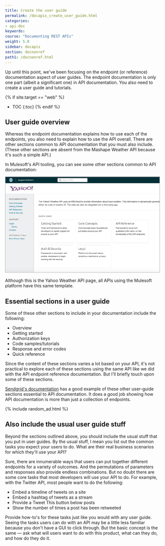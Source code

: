 ```yaml
---
title: Create the user guide
permalink: /docapis_create_user_guide.html
categories:
- api-doc
keywords:
course: "Documenting REST APIs"
weight: 5.0
sidebar: docapis
section: docnonref
path1: /docnonref.html
---
```


Up until this point, we've been focusing on the endpoint (or reference) documentation aspect of user guides. The endpoint documentation is only one part (albeit a significant one) in API documentation. You also need to create a user guide and tutorials.

{% if site.target == "web" %}
* TOC
{:toc}
{% endif %}

## User guide overview

Whereas the endpoint documentation explains how to use each of the endpoints, you also need to explain how to use the API overall. There are other sections common to API documentation that you must also include. (These other sections are absent from the Mashape Weather API because it's such a simple API.)

In Mulesoft's API tooling, you can see some other sections common to API documentation:

<a href="http://api-portal.anypoint.mulesoft.com/yahoo/api/yahoo-weather-api"><img src="images/commonsections.png" alt="Common sections in API documentation" /></a>

Although this is the Yahoo Weather API page, all APIs using the Mulesoft platform have this same template.

## Essential sections in a user guide

Some of these other sections to include in your documentation include the following:

* Overview
* Getting started
* Authorization keys
* Code samples/tutorials
* Response and error codes
* Quick reference

Since the content of these sections varies a lot based on your API, it's not practical to explore each of these sections using the same API like we did with the API endpoint reference documentation. But I'll briefly touch upon some of these sections.

[Sendgrid's documentation](https://sendgrid.com/docs) has a good example of these other user-guide sections essential to API documentation. It does a good job showing how API documentation is more than just a collection of endpoints.

{% include random_ad.html %}

## Also include the usual user guide stuff

Beyond the sections outlined above, you should include the usual stuff that you put in user guides. By the usual stuff, I mean you list out the common tasks you expect your users to do. What are their real business scenarios for which they'll use your API?

Sure, there are innumerable ways that users can put together different endpoints for a variety of outcomes. And the permutations of parameters and responses also provide endless combinations. But no doubt there are some core tasks that most developers will use your API to do. For example, with the Twitter API, most people want to do the following:

 * Embed a timeline of tweets on a site
 * Embed a hashtag of tweets as a stream
 * Provide a Tweet This button below posts
 * Show the number of times a post has been retweeted

 Provide how-to's for these tasks just like you would with any user guide. Seeing the tasks users can do with an API may be a little less familiar because you don't have a GUI to click through. But the basic concept is the same &mdash; ask what will users want to do with this product, what can they do, and how do they do it.
